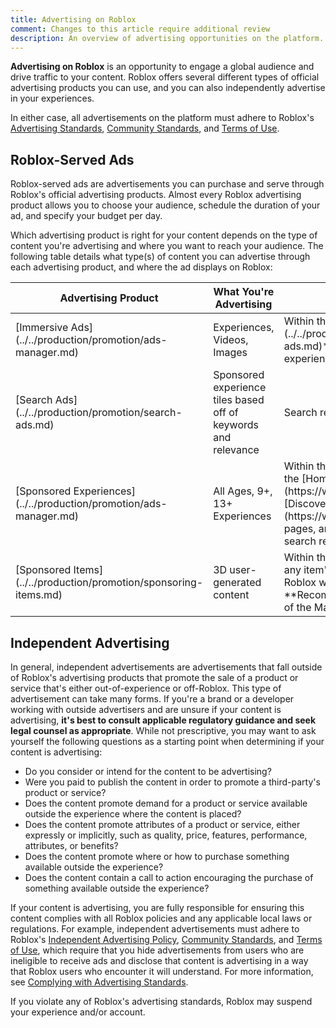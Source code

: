 ```yaml
---
title: Advertising on Roblox
comment: Changes to this article require additional review
description: An overview of advertising opportunities on the platform.
---
```


**Advertising on Roblox** is an opportunity to engage a global audience and drive traffic to your content. Roblox offers several different types of official advertising products you can use, and you can also independently advertise in your experiences.

In either case, all advertisements on the platform must adhere to Roblox's [Advertising Standards](https://en.help.roblox.com/hc/articles/13722260778260), [Community Standards](https://en.help.roblox.com/hc/articles/203313410), and [Terms of Use](https://en.help.roblox.com/hc/articles/115004647846).

## Roblox-Served Ads

Roblox-served ads are advertisements you can purchase and serve through Roblox's official advertising products. Almost every Roblox advertising product allows you to choose your audience, schedule the duration of your ad, and specify your budget per day.

Which advertising product is right for your content depends on the type of content you're advertising and where you want to reach your audience. The following table details what type(s) of content you can advertise through each advertising product, and where the ad displays on Roblox:

<table>
<thead>
  <tr>
    <th>Advertising Product</th>
    <th>What You're Advertising</th>
    <th>Ad Location</th>
  </tr>
</thead>
<tbody>
  <tr>
    <td>[Immersive Ads](../../production/promotion/ads-manager.md)</td>
    <td>Experiences, Videos, Images </td>
    <td>Within the **[Immersive Ad Units](../../production/monetization/immersive-ads.md)** publisher place within their experiences</td>
  </tr>
  <tr>
		<td>[Search Ads](../../production/promotion/search-ads.md)</td>
		<td>Sponsored experience tiles based off of keywords and relevance</td>
    <td>Search results for experiences</td>
  </tr>
  <tr>
    <td>[Sponsored Experiences](../../production/promotion/ads-manager.md)</td>
    <td>All Ages, 9+, 13+ Experiences</td>
    <td>Within the **Sponsored** category on the [Home](https://www.roblox.com/home) and [Discover](https://www.roblox.com/discover) pages, and as **Sponsored** tiles in search results</td>
  </tr>
  <tr>
    <td>[Sponsored Items](../../production/promotion/sponsoring-items.md)</td>
    <td>3D user-generated content</td>
    <td>Within the **Sponsored** category on any item's main details page on the Roblox website, and the **Recommended Items for You** page of the Marketplace on the Roblox app</td>
  </tr>
</tbody>
</table>

## Independent Advertising

In general, independent advertisements are advertisements that fall outside of Roblox's advertising products that promote the sale of a product or service that's either out-of-experience or off-Roblox. This type of advertisement can take many forms. If you're a brand or a developer working with outside advertisers and are unsure if your content is advertising, **it's best to consult applicable regulatory guidance and seek legal counsel as appropriate**. While not prescriptive, you may want to ask yourself the following questions as a starting point when determining if your content is advertising:

- Do you consider or intend for the content to be advertising?
- Were you paid to publish the content in order to promote a third-party's product or service?
- Does the content promote demand for a product or service available outside the experience where the content is placed?
- Does the content promote attributes of a product or service, either expressly or implicitly, such as quality, price, features, performance, attributes, or benefits?
- Does the content promote where or how to purchase something available outside the experience?
- Does the content contain a call to action encouraging the purchase of something available outside the experience?

If your content is advertising, you are fully responsible for ensuring this content complies with all Roblox policies and any applicable local laws or regulations. For example, independent advertisements must adhere to Roblox's [Independent Advertising Policy](https://en.help.roblox.com/hc/articles/203313410#independent-advertisement-publishing), [Community Standards](https://en.help.roblox.com/hc/articles/203313410), and [Terms of Use](https://en.help.roblox.com/hc/articles/115004647846), which require that you hide advertisements from users who are ineligible to receive ads and disclose that content is advertising in a way that Roblox users who encounter it will understand. For more information, see [Complying with Advertising Standards](../../production/promotion/complying-with-advertising-standards.md).

<Alert severity="warning">
   If you violate any of Roblox's advertising standards, Roblox may suspend your experience and/or account.
</Alert>
